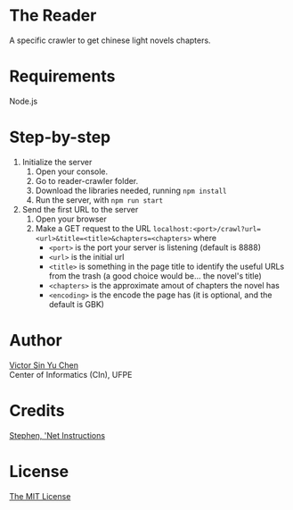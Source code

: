 # The Reader
A specific crawler to get chinese light novels chapters.

# Requirements
Node.js

# Step-by-step
  1. Initialize the server
     1. Open your console.
     2. Go to reader-crawler folder.
     3. Download the libraries needed, running ```npm install```
     4. Run the server, with ```npm run start```
  2. Send the first URL to the server
     1. Open your browser
     2. Make a GET request to the URL ```localhost:<port>/crawl?url=<url>&title=<title>&chapters=<chapters>``` where
        * ```<port>``` is the port your server is listening (default is 8888)
        * ```<url>``` is the initial url
        * ```<title>``` is something in the page title to identify the useful URLs from the trash (a good choice would be... the novel's title)
        * ```<chapters>``` is the approximate amout of chapters the novel has
        * ```<encoding>``` is the encode the page has (it is optional, and the default is GBK)

# Author
[Victor Sin Yu Chen](https://github.com/vsychen)  
Center of Informatics (CIn), UFPE

# Credits
[Stephen, 'Net Instructions](http://www.netinstructions.com/how-to-make-a-simple-web-crawler-in-javascript-and-node-js/)

# License
[The MIT License](https://raw.githubusercontent.com/vsychen/reader-crawler/master/LICENSE)
